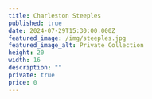 ```yaml
---
title: Charleston Steeples
published: true
date: 2024-07-29T15:30:00.000Z
featured_image: /img/steeples.jpg
featured_image_alt: Private Collection
height: 20
width: 16
description: ""
private: true
price: 0
---
```

